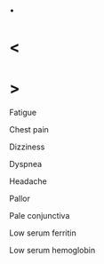 # .

# <

# >

Fatigue

Chest pain

Dizziness

Dyspnea

Headache

Pallor

Pale conjunctiva

Low serum ferritin

Low serum hemoglobin
